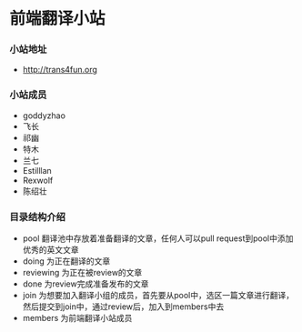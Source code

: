 # 前端翻译小站

### 小站地址
* http://trans4fun.org

### 小站成员
* goddyzhao
* 飞长
* 祁幽
* 特木
* 兰七
* Estilllan
* Rexwolf
* 陈绍壮

### 目录结构介绍
+ pool 
	翻译池中存放着准备翻译的文章，任何人可以pull request到pool中添加优秀的英文文章
+ doing
	为正在翻译的文章
+ reviewing
	为正在被review的文章
+ done
	为review完成准备发布的文章
+ join
	为想要加入翻译小组的成员，首先要从pool中，选区一篇文章进行翻译，然后提交到join中，通过review后，加入到members中去
+ members
	为前端翻译小站成员